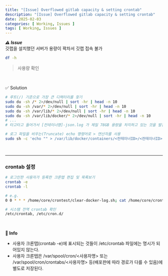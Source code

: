 ```yaml
---
title: "[Issue] Overflowed gitlab capacity & setting crontab"
description: "[Issue] Overflowed gitlab capacity & setting crontab"
date: 2025-02-03
categories: [ Working, Issues ]
tags: [ Working, Issues ]
---
```


***⚠️ Issue***  
깃랩을 설치했던 서버가 용량이 꽉차서 깃랩 접속 불가
```bash
df -h
```
> 사용량 확인  

<br>

✅ Solution  
```bash
# 루트(/) 기준으로 가장 큰 디렉터리를 찾기
sudo du -sh /* 2>/dev/null | sort -hr | head -n 10
sudo du -sh /var/* 2>/dev/null | sort -hr | head -n 10
sudo du -sh /var/lib/* 2>/dev/null | sort -hr | head -n 10
sudo du -sh /var/lib/docker/* 2>/dev/null | sort -hr | head -n 10
# ...
# 타고타고 들어가서 [컨테이너명]-json.log 가 제일 78GB 용량을 차지하고 있는 것을 발견

# 로그 파일을 비우는(Truncate) echo 명령어로 > 연산자를 사용
sudo sh -c 'echo "" > /var/lib/docker/containers/<컨테이너ID>/<컨테이너ID>-json.log'
```

<br>
<hr>

### crontab 설정

```bash
# 로그인한 사용자가 등록한 크론탭 편집 및 목록보기
crontab -e 
crontab -l

# e.g.
0 0 * * * /home/core/crontest/clear-docker-log.sh; cat /home/core/crontest/test.txt >> /home/core/crontest/cron.log 2>&1

# 시스템 전역 crontab 확인
/etc/crontab, /etc/cron.d/ 
```

<br>

**📖 Info**  
- 사용자 크론탭(crontab -e)에 표시되는 것들이 /etc/crontab 파일에는 명시가 되어있지 않는다.  
- 사용자 크론탭은 /var/spool/cron/<사용자명> 또는 /var/spool/cron/crontabs/<사용자명> 등(배포판에 따라 경로가 다를 수 있음)에 별도로 저장된다.  